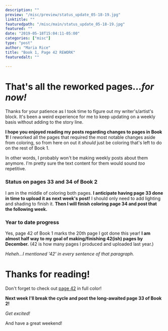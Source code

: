 ```yaml
---
description: ""
preview: "/misc/preview/status_update_05-18-19.jpg"
linktitle: ""
featuredpath: "/misc/main/status_update_05-18-19.jpg"
featured: ""
date: "2019-05-18T15:04:11-05:00"
categories: ["misc"]
type: "post"
author: "Maria Rice"
title: "Book 1, Page 42 REWORK"
featuredalt: ""

---
```


# That's all the reworked pages..._for now!_

Thanks for your patience as I took time to figure out my writer's/artist's block. 
It's been a weird experience for me to keep updating on a weekly basis without adding to the story line. 

**I hope you enjoyed reading my posts regarding changes to pages in Book 1!** 
I reworked all the pages that required the most notable changes aside from coloring, so from here on out it _should_ just be coloring that's left to do on the rest of Book 1. 

In other words, I probably won't be making weekly posts about them anymore. 
I'm pretty sure the text content for them would sound _too_ repetitive.

### Status on pages 33 and 34 of Book 2

I am in the middle of coloring both pages. 
**I anticipate having page 33 done in time to upload it as next week's post!**
I should only need to add lighting and shading to finish it.
**Then I will finish coloring page 34 and post that the following week.** 

### Year to date progress

Yes, page 42 of Book 1 marks the 20th page I got done this year! 
**I am almost half way to my goal of making/finishing 42(ish) pages by December.**
(42 is how many pages I produced and uploaded last year.)

_Heheh...I mentioned '42' in every sentence of that paragraph._ 

# Thanks for reading!

Don't forget to check out [page 42](https://mcrice123.github.io/morphic/blog/book-1-page-42/) in full color!

**Next week I'll break the cycle and post the long-awaited page 33 of Book 2!** 

_Get excited!_

And have a great weekend! 
